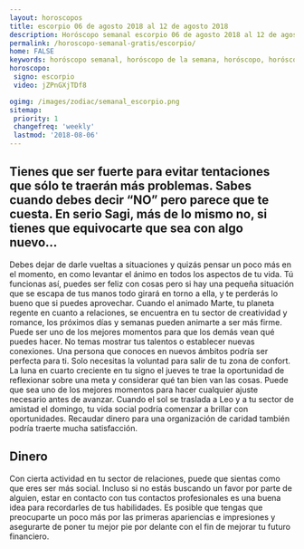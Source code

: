 ```yaml
---
layout: horoscopos
title: escorpio 06 de agosto 2018 al 12 de agosto 2018 
description: Horóscopo semanal escorpio 06 de agosto 2018 al 12 de agosto 2018. Tienes que ser fuerte para evitar tentaciones que sólo te traerán más problemas. Sabes cuando debes decir “NO” pero parece que te cuesta. En serio Sagi, más de lo mismo no, si tienes que equivocarte que sea con algo nuevo… 
permalink: /horoscopo-semanal-gratis/escorpio/
home: FALSE
keywords: horóscopo semanal, horóscopo de la semana, horóscopo, horóscopo gratis,horóscopos, horóscopo esperanza gracia, horoscopos escorpio la semana, horóscopos gratis, Tarot, Astrologia, Zodíaco, escorpio, horoscopo gratis, semanal
horoscopo:
 signo: escorpio
 video: jZPnGXjTDf8

ogimg: /images/zodiac/semanal_escorpio.png
sitemap:
 priority: 1
 changefreq: 'weekly'
 lastmod: '2018-08-06'
---
```




## Tienes que ser fuerte para evitar tentaciones que sólo te traerán más problemas. Sabes cuando debes decir “NO” pero parece que te cuesta. En serio Sagi, más de lo mismo no, si tienes que equivocarte que sea con algo nuevo… 

Debes dejar de darle vueltas a situaciones y quizás pensar un poco más en el momento, en como levantar el ánimo en todos los aspectos de tu vida. Tú funcionas así, puedes ser feliz con cosas pero si hay una pequeña situación que se escapa de tus manos todo girará en torno a ella, y te perderás lo bueno que si puedes aprovechar.
Cuando el animado Marte, tu planeta regente en cuanto a relaciones, se encuentra en tu sector de creatividad y romance, los próximos días y semanas pueden animarte a ser más firme. Puede ser uno de los mejores momentos para que los demás vean qué puedes hacer. No temas mostrar tus talentos o establecer nuevas conexiones. Una persona que conoces en nuevos ámbitos podría ser perfecta para ti. Solo necesitas la voluntad para salir de tu zona de confort. 
La luna en cuarto creciente en tu signo el jueves te trae la oportunidad de reflexionar sobre una meta y considerar qué tan bien van las cosas. Puede que sea uno de los mejores momentos para hacer cualquier ajuste necesario antes de avanzar. Cuando el sol se traslada a Leo y a tu sector de amistad el domingo, tu vida social podría comenzar a brillar con oportunidades. Recaudar dinero para una organización de caridad también podría traerte mucha satisfacción.

## Dinero

Con cierta actividad en tu sector de relaciones, puede que sientas como que eres ser más social. Incluso si no estás buscando un favor por parte de alguien, estar en contacto con tus contactos profesionales es una buena idea para recordarles de tus habilidades. Es posible que tengas que preocuparte un poco más por las primeras apariencias e impresiones y asegurarte de poner tu mejor pie  por delante con el fin de mejorar tu futuro financiero.